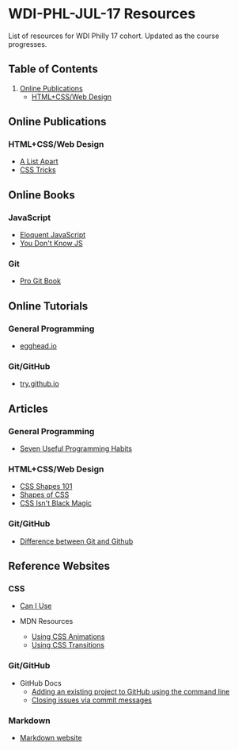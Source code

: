 # WDI-PHL-JUL-17 Resources

List of resources for WDI Philly 17 cohort. Updated as the course progresses. 

## Table of Contents

1. [Online Publications](#online-publications)
	- [HTML+CSS/Web Design](#html+css%2Fweb-design)

## Online Publications

### HTML+CSS/Web Design

- [A List Apart](https://alistapart.com)
- [CSS Tricks](https://css-tricks.com)

## Online Books

### JavaScript

- [Eloquent JavaScript](http://eloquentjavascript.net/)
- [You Don't Know JS](https://maximdenisov.gitbooks.io/you-don-t-know-js/content/)

### Git

- [Pro Git Book](https://git-scm.com/book/en/v2)

## Online Tutorials

### General Programming

- [egghead.io](https://egghead.io)

### Git/GitHub

- [try.github.io](https://try.github.io/levels/1/challenges/1)

## Articles

### General Programming

- [Seven Useful Programming Habits](http://binarforge.com/blog/seven-useful-programming-habits)

### HTML+CSS/Web Design

- [CSS Shapes 101](https://alistapart.com/article/css-shapes-101)
- [Shapes of CSS](https://css-tricks.com/examples/ShapesOfCSS/)
- [CSS Isn't Black Magic](https://medium.freecodecamp.org/its-not-dark-magic-pulling-back-the-curtains-from-your-stylesheets-c8d677fa21b2)

### Git/GitHub

- [Difference between Git and Github](https://stackoverflow.com/questions/13321556/difference-between-git-and-github)

## Reference Websites

### CSS

- [Can I Use](http://caniuse.com/)

- MDN Resources
	- [Using CSS Animations](https://developer.mozilla.org/en-US/docs/Web/CSS/CSS_Animations/Using_CSS_animations)
	- [Using CSS Transitions](https://developer.mozilla.org/en-US/docs/Web/CSS/CSS_Transitions/Using_CSS_transitions)

### Git/GitHub

- GitHub Docs
	- [Adding an existing project to GitHub using the command line](https://help.github.com/articles/adding-an-existing-project-to-github-using-the-command-line/)
	- [Closing issues via commit messages](https://help.github.com/articles/closing-issues-via-commit-messages/)

### Markdown

- [Markdown website](https://daringfireball.net/projects/markdown/syntax)

